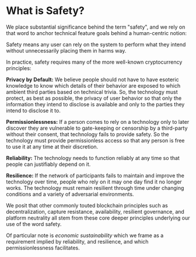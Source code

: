 # What is Safety?

We place substantial significance behind the term "safety", and we rely on that word to anchor technical feature goals behind a human-centric notion:

  Safety means any user can rely on the system to perform what they intend without unnecessarily placing them in harms way.

In practice, safety requires many of the more well-known cryptocurrency principles:

**Privacy by Default:** We believe people should not have to have esoteric knowledge to know which details of their behavior are exposed to which ambient third parties based on technical trivia. So, the technology must protect, as best as possible, the privacy of user behavior so that only the information they intend to disclose is available and only to the parties they intend to disclose it to.

**Permissionlessness:** If a person comes to rely on a technology only to later discover they are vulnerable to gate-keeping or censorship by a third-party without their consent, that technology fails to provide safety. So the technology must provide permissionless access so that any person is free to use it at any time at their discretion.

**Reliability:** The technology needs to function reliably at any time so that people can justifiably depend on it.

**Resilience:** If the network of participants fails to maintain and improve the technology over time, people who rely on it may one day find it no longer works. The technology must remain resilient through time under changing conditions and a variety of adversarial environments.

We posit that other commonly touted blockchain principles such as decentralization, capture resistance, availability, resilient governance, and platform neutrality all stem from these core deeper principles underlying our use of the word safety.

Of particular note is _economic sustainability_ which we frame as a requirement implied by reliability, and resilience, and which permissionlessness facilitates.



